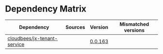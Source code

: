 # Dependency Matrix

Dependency | Sources | Version | Mismatched versions
---------- | ------- | ------- | -------------------
[cloudbees/jx-tenant-service](https://github.com/cloudbees/jx-tenant-service) |  | [0.0.163](https://github.com/cloudbees/jx-tenant-service/releases/tag/v0.0.163) | 
